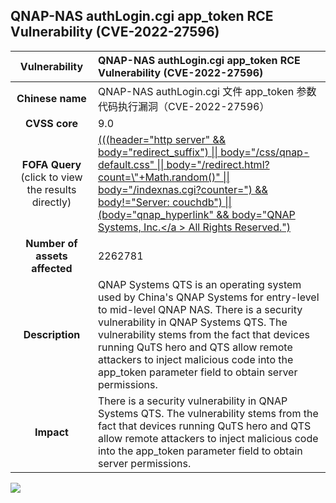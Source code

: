 ## QNAP-NAS authLogin.cgi app_token RCE Vulnerability (CVE-2022-27596)

|   **Vulnerability**  | **QNAP-NAS authLogin.cgi app_token RCE Vulnerability (CVE-2022-27596)**  |
| :----:   | :-----|
|  **Chinese name**  | QNAP-NAS authLogin.cgi 文件 app_token 参数代码执行漏洞（CVE-2022-27596） |
| **CVSS core**  | 9.0 |
| **FOFA Query**  (click to view the results directly)| [(((header="http server" \&\& body="redirect_suffix") \|\| body="/css/qnap-default.css" \|\| body="/redirect.html?count=\\\"+Math.random()" \|\| body="/indexnas.cgi?counter=") && body!="Server: couchdb") \|\| (body="qnap_hyperlink" && body="QNAP Systems, Inc.\</a \> All Rights Reserved.")](https://fofa.info/result?qbase64=KCgoaGVhZGVyPSJodHRwIHNlcnZlciIgJiYgYm9keT0icmVkaXJlY3Rfc3VmZml4IikgfHwgYm9keT0iL2Nzcy9xbmFwLWRlZmF1bHQuY3NzIiB8fCBib2R5PSIvcmVkaXJlY3QuaHRtbD9jb3VudD1cXFwiK01hdGgucmFuZG9tKCkiIHx8IGJvZHk9Ii9pbmRleG5hcy5jZ2k%2FY291bnRlcj0iKSAmJiBib2R5IT0iU2VydmVyOiBjb3VjaGRiIikgfHwgKGJvZHk9InFuYXBfaHlwZXJsaW5rIiAmJiBib2R5PSJRTkFQIFN5c3RlbXMsIEluYy48L2EgPiBBbGwgUmlnaHRzIFJlc2VydmVkLiIp) |
| **Number of assets affected**  | 2262781 |
| **Description**  | QNAP Systems QTS is an operating system used by China's QNAP Systems for entry-level to mid-level QNAP NAS. There is a security vulnerability in QNAP Systems QTS. The vulnerability stems from the fact that devices running QuTS hero and QTS allow remote attackers to inject malicious code into the app_token parameter field to obtain server permissions. |
| **Impact** | There is a security vulnerability in QNAP Systems QTS. The vulnerability stems from the fact that devices running QuTS hero and QTS allow remote attackers to inject malicious code into the app_token parameter field to obtain server permissions. |

![](https://s3.bmp.ovh/imgs/2023/04/04/5bfa9b242ae05f6c.gif)
